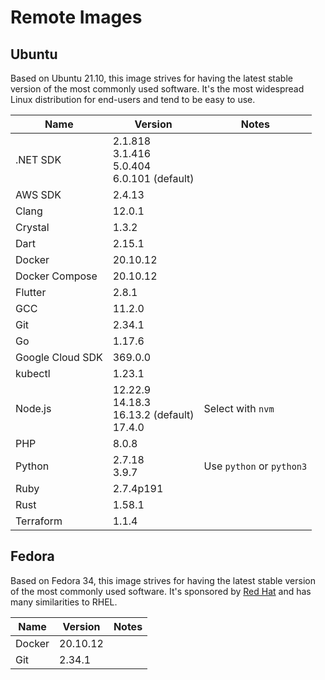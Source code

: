 # Remote Images

## Ubuntu

Based on Ubuntu 21.10, this image strives for having the latest stable version of the most commonly used software. It's the most widespread Linux distribution for end-users and tend to be easy to use.

<!-- BEGIN GENERATED SECTION: ubuntu -->

| Name | Version | Notes |
| ---- | ------- | ----- |
| .NET SDK | 2.1.818<br>3.1.416<br>5.0.404<br>6.0.101 (default) |
| AWS SDK | 2.4.13 |
| Clang | 12.0.1 |
| Crystal | 1.3.2 |
| Dart | 2.15.1 |
| Docker | 20.10.12 |
| Docker Compose | 20.10.12 |
| Flutter | 2.8.1 |
| GCC | 11.2.0 |
| Git | 2.34.1 |
| Go | 1.17.6 |
| Google Cloud SDK | 369.0.0 |
| kubectl | 1.23.1 |
| Node.js | 12.22.9<br>14.18.3<br>16.13.2 (default)<br>17.4.0 | Select with `nvm` |
| PHP | 8.0.8 |
| Python | 2.7.18<br>3.9.7 | Use `python` or `python3` |
| Ruby | 2.7.4p191 |
| Rust | 1.58.1 |
| Terraform | 1.1.4 |

<!-- END GENERATED SECTION: ubuntu -->

## Fedora

Based on Fedora 34, this image strives for having the latest stable version of the most commonly used software. It's sponsored by [Red Hat](https://www.redhat.com/) and has many similarities to RHEL.

<!-- BEGIN GENERATED SECTION: fedora -->

| Name | Version | Notes |
| ---- | ------- | ----- |
| Docker | 20.10.12 |
| Git | 2.34.1 |

<!-- END GENERATED SECTION: fedora -->
